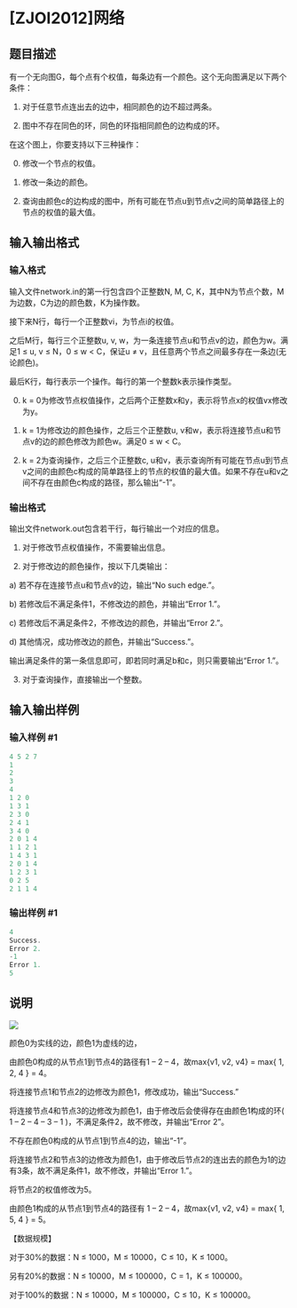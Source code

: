 # [ZJOI2012]网络

## 题目描述

有一个无向图G，每个点有个权值，每条边有一个颜色。这个无向图满足以下两个条件：

1. 对于任意节点连出去的边中，相同颜色的边不超过两条。

2. 图中不存在同色的环，同色的环指相同颜色的边构成的环。

在这个图上，你要支持以下三种操作：

0. 修改一个节点的权值。

1. 修改一条边的颜色。

2. 查询由颜色c的边构成的图中，所有可能在节点u到节点v之间的简单路径上的节点的权值的最大值。

## 输入输出格式

### 输入格式

输入文件network.in的第一行包含四个正整数N, M, C, K，其中N为节点个数，M为边数，C为边的颜色数，K为操作数。

接下来N行，每行一个正整数vi，为节点i的权值。

之后M行，每行三个正整数u, v, w，为一条连接节点u和节点v的边，颜色为w。满足1 ≤ u, v ≤ N，0 ≤ w < C，保证u ≠ v，且任意两个节点之间最多存在一条边(无论颜色)。

最后K行，每行表示一个操作。每行的第一个整数k表示操作类型。

0. k = 0为修改节点权值操作，之后两个正整数x和y，表示将节点x的权值vx修改为y。

1. k = 1为修改边的颜色操作，之后三个正整数u, v和w，表示将连接节点u和节点v的边的颜色修改为颜色w。满足0 ≤ w < C。

2. k = 2为查询操作，之后三个正整数c, u和v，表示查询所有可能在节点u到节点v之间的由颜色c构成的简单路径上的节点的权值的最大值。如果不存在u和v之间不存在由颜色c构成的路径，那么输出“-1”。

### 输出格式

输出文件network.out包含若干行，每行输出一个对应的信息。

1. 对于修改节点权值操作，不需要输出信息。

2. 对于修改边的颜色操作，按以下几类输出：

a) 若不存在连接节点u和节点v的边，输出“No such edge.”。

b) 若修改后不满足条件1，不修改边的颜色，并输出“Error 1.”。

c) 若修改后不满足条件2，不修改边的颜色，并输出“Error 2.”。

d) 其他情况，成功修改边的颜色，并输出“Success.”。

输出满足条件的第一条信息即可，即若同时满足b和c，则只需要输出“Error 1.”。

3. 对于查询操作，直接输出一个整数。

## 输入输出样例

### 输入样例 #1

```cpp
4 5 2 7
1
2
3
4
1 2 0
1 3 1
2 3 0
2 4 1
3 4 0
2 0 1 4
1 1 2 1
1 4 3 1
2 0 1 4
1 2 3 1
0 2 5
2 1 1 4
```


### 输出样例 #1

```cpp
4
Success.
Error 2.
-1
Error 1.
5
```


## 说明

 ![](https://cdn.luogu.com.cn/upload/pic/1714.png)

颜色0为实线的边，颜色1为虚线的边，

由颜色0构成的从节点1到节点4的路径有1 – 2 – 4，故max{v1, v2, v4} = max{ 1, 2, 4 } = 4。

将连接节点1和节点2的边修改为颜色1，修改成功，输出“Success.”

将连接节点4和节点3的边修改为颜色1，由于修改后会使得存在由颜色1构成的环( 1 – 2 – 4 – 3 – 1 )，不满足条件2，故不修改，并输出“Error 2”。

不存在颜色0构成的从节点1到节点4的边，输出“-1”。

将连接节点2和节点3的边修改为颜色1，由于修改后节点2的连出去的颜色为1的边有3条，故不满足条件1，故不修改，并输出“Error 1.”。

将节点2的权值修改为5。

由颜色1构成的从节点1到节点4的路径有 1 – 2 – 4，故max{v1, v2, v4} = max{ 1, 5, 4 } = 5。

【数据规模】

对于30%的数据：N ≤ 1000，M ≤ 10000，C ≤ 10，K ≤ 1000。

另有20%的数据：N ≤ 10000，M ≤ 100000，C = 1，K ≤ 100000。

对于100%的数据：N ≤ 10000，M ≤ 100000，C ≤ 10，K ≤ 100000。


